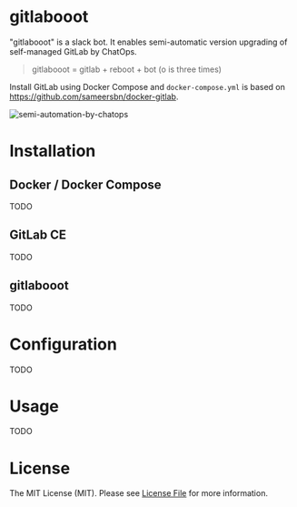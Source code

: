 # gitlabooot
"gitlabooot" is a slack bot. It enables semi-automatic version upgrading of self-managed GitLab by ChatOps.

> gitlabooot = gitlab + reboot + bot (o is three times)

Install GitLab using Docker Compose and `docker-compose.yml` is based on  https://github.com/sameersbn/docker-gitlab.

![semi-automation-by-chatops](https://user-images.githubusercontent.com/17298787/49192968-b4f49b80-f3c0-11e8-82e5-5bf6f6cbefff.jpeg)

# Installation
## Docker / Docker Compose
TODO

## GitLab CE
TODO

## gitlabooot
TODO

# Configuration
TODO

# Usage
TODO

# License
The MIT License (MIT). Please see [License File](https://github.com/n11sh1/gitlabooot/blob/master/LICENSE) for more information.